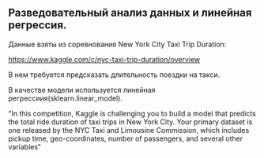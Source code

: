 ## Разведовательный анализ данных и линейная регрессия.
Данные взяты из соревнования New York City Taxi Trip Duration:

https://www.kaggle.com/c/nyc-taxi-trip-duration/overview

В нем требуется предсказать длительность поездки на такси.

В качестве модели используется линейная регрессиия(sklearn.linear_model).


"In this competition, Kaggle is challenging you to build a model that predicts the total ride duration of taxi trips in New York City. Your primary dataset is one released by the NYC Taxi and Limousine Commission, which includes pickup time, geo-coordinates, number of passengers, and several other variables"
